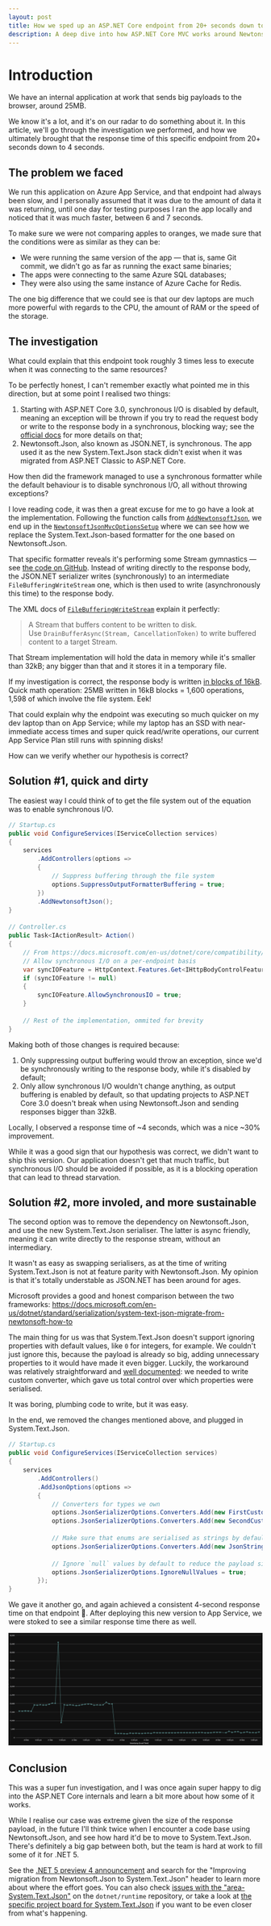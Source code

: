```yaml
---
layout: post
title: How we sped up an ASP.NET Core endpoint from 20+ seconds down to 4 seconds
description: A deep dive into how ASP.NET Core MVC works around Newtonsoft.Json being synchronous.
---
```


# Introduction

We have an internal application at work that sends big payloads to the browser, around 25MB.

We know it's a lot, and it's on our radar to do something about it.
In this article, we'll go through the investigation we performed, and how we ultimately brought that the response time of this specific endpoint from 20+ seconds down to 4 seconds.

## The problem we faced

We run this application on Azure App Service, and that endpoint had always been slow, and I personally assumed that it was due to the amount of data it was returning, until one day for testing purposes I ran the app locally and noticed that it was much faster, between 6 and 7 seconds.

To make sure we were not comparing apples to oranges, we made sure that the conditions were as similar as they can be:

- We were running the same version of the app &mdash; that is, same Git commit, we didn't go as far as running the exact same binaries;
- The apps were connecting to the same Azure SQL databases;
- They were also using the same instance of Azure Cache for Redis.

The one big difference that we could see is that our dev laptops are much more powerful with regards to the CPU, the amount of RAM or the speed of the storage.

## The investigation

What could explain that this endpoint took roughly 3 times less to execute when it was connecting to the same resources?

To be perfectly honest, I can't remember exactly what pointed me in this direction, but at some point I realised two things:

1. Starting with ASP.NET Core 3.0, synchronous I/O is disabled by default, meaning an exception will be thrown if you try to read the request body or write to the response body in a synchronous, blocking way; see the [official docs](https://docs.microsoft.com/en-us/dotnet/core/compatibility/aspnetcore#http-synchronous-io-disabled-in-all-servers) for more details on that;
1. Newtonsoft.Json, also known as JSON.NET, is synchronous. The app used it as the new System.Text.Json stack didn't exist when it was migrated from ASP.NET Classic to ASP.NET Core.

How then did the framework managed to use a synchronous formatter while the default behaviour is to disable synchronous I/O, all without throwing exceptions?

I love reading code, it was then a great excuse for me to go have a look at the implementation.
Following the function calls from [`AddNewtonsoftJson`](https://source.dot.net/#Microsoft.AspNetCore.Mvc.NewtonsoftJson/DependencyInjection/NewtonsoftJsonMvcBuilderExtensions.cs,abf21e3df206c817,references), we end up in the [`NewtonsoftJsonMvcOptionsSetup`](https://source.dot.net/#Microsoft.AspNetCore.Mvc.NewtonsoftJson/DependencyInjection/NewtonsoftJsonMvcOptionsSetup.cs,62) where we can see how we replace the System.Text.Json-based formatter for the one based on Newtonsoft.Json.

That specific formatter reveals it's performing some Stream gymnastics &mdash; see [the code on GitHub](https://github.com/dotnet/aspnetcore/blob/release/3.1/src/Mvc/Mvc.NewtonsoftJson/src/NewtonsoftJsonOutputFormatter.cs#L134-L165).
Instead of writing directly to the response body, the JSON.NET serializer writes (synchronously) to an intermediate `FileBufferingWriteStream` one, which is then used to write (asynchronously this time) to the response body.

The XML docs of [`FileBufferingWriteStream`](https://github.com/dotnet/aspnetcore/blob/a9449cd20c2150917355d8ba7a30fa19b47569f7/src/Http/WebUtilities/src/FileBufferingWriteStream.cs) explain it perfectly:

> A Stream that buffers content to be written to disk.  
> Use `DrainBufferAsync(Stream, CancellationToken)` to write buffered content to a target Stream.

That Stream implementation will hold the data in memory while it's smaller than 32kB; any bigger than that and it stores it in a temporary file.

If my investigation is correct, the response body is written [in blocks of 16kB](https://github.com/dotnet/aspnetcore/blob/a9449cd20c2150917355d8ba7a30fa19b47569f7/src/Mvc/Mvc.Core/src/Infrastructure/MemoryPoolHttpResponseStreamWriterFactory.cs#L28).
Quick math operation: 25MB written in 16kB blocks = 1,600 operations, 1,598 of which involve the file system. Eek!

That could explain why the endpoint was executing so much quicker on my dev laptop than on App Service; while my laptop has an SSD with near-immediate access times and super quick read/write operations, our current App Service Plan still runs with spinning disks!

How can we verify whether our hypothesis is correct?

## Solution #1, quick and dirty

The easiest way I could think of to get the file system out of the equation was to enable synchronous I/O.

```csharp
// Startup.cs
public void ConfigureServices(IServiceCollection services)
{
    services
        .AddControllers(options =>
        {
            // Suppress buffering through the file system
            options.SuppressOutputFormatterBuffering = true;
        })
        .AddNewtonsoftJson();
}

// Controller.cs
public Task<IActionResult> Action()
{
    // From https://docs.microsoft.com/en-us/dotnet/core/compatibility/aspnetcore#http-synchronous-io-disabled-in-all-servers
    // Allow synchronous I/O on a per-endpoint basis
    var syncIOFeature = HttpContext.Features.Get<IHttpBodyControlFeature>();
    if (syncIOFeature != null)
    {
        syncIOFeature.AllowSynchronousIO = true;
    }

    // Rest of the implementation, ommited for brevity
}
```

Making both of those changes is required because:

1. Only suppressing output buffering would throw an exception, since we'd be synchronously writing to the response body, while it's disabled by default;
1. Only allow synchronous I/O wouldn't change anything, as output buffering is enabled by default, so that updating projects to ASP.NET Core 3.0 doesn't break when using Newtonsoft.Json and sending responses bigger than 32kB.

Locally, I observed a response time of ~4 seconds, which was a nice ~30% improvement.

While it was a good sign that our hypothesis was correct, we didn't want to ship this version.
Our application doesn't get that much traffic, but synchronous I/O should be avoided if possible, as it is a blocking operation that can lead to thread starvation.

## Solution #2, more involed, and more sustainable

The second option was to remove the dependency on Newtonsoft.Json, and use the new System.Text.Json serialiser.
The latter is async friendly, meaning it can write directly to the response stream, without an intermediary.

It wasn't as easy as swapping serialisers, as at the time of writing System.Text.Json is not at feature parity with Newtonsoft.Json.
My opinion is that it's totally understable as JSON.NET has been around for ages.

Microsoft provides a good and honest comparison between the two frameworks: <https://docs.microsoft.com/en-us/dotnet/standard/serialization/system-text-json-migrate-from-newtonsoft-how-to>

The main thing for us was that System.Text.Json doesn't support ignoring properties with default values, like `0` for integers, for example.
We couldn't just ignore this, because the payload is already so big, adding unnecessary properties to it would have made it even bigger.
Luckily, the workaround was relatively straightforward and [well documented](https://docs.microsoft.com/en-us/dotnet/standard/serialization/system-text-json-migrate-from-newtonsoft-how-to#conditionally-ignore-a-property): we needed to write custom converter, which gave us total control over which properties were serialised.

It was boring, plumbing code to write, but it was easy.

In the end, we removed the changes mentioned above, and plugged in System.Text.Json.

```csharp
// Startup.cs
public void ConfigureServices(IServiceCollection services)
{
    services
        .AddControllers()
        .AddJsonOptions(options =>
        {
            // Converters for types we own
            options.JsonSerializerOptions.Converters.Add(new FirstCustomConverter());
            options.JsonSerializerOptions.Converters.Add(new SecondCustomConverter());

            // Make sure that enums are serialised as strings by default
            options.JsonSerializerOptions.Converters.Add(new JsonStringEnumConverter());

            // Ignore `null` values by default to reduce the payload size
            options.JsonSerializerOptions.IgnoreNullValues = true;
        });
}
```

We gave it another go, and again achieved a consistent 4-second response time on that endpoint 🎉.
After deploying this new version to App Service, we were stoked to see a similar response time there as well.

![App Insights timings](/public/images/posts/2020-06-06-how-we-sped-up-an-endpoint-from-20-seconds-down-to-4/app-insights-timings.png)

## Conclusion

This was a super fun investigation, and I was once again super happy to dig into the ASP.NET Core internals and learn a bit more about how some of it works.

While I realise our case was extreme given the size of the response payload, in the future I'll think twice when I encounter a code base using Newtonsoft.Json, and see how hard it'd be to move to System.Text.Json.
There's definitely a big gap between both, but the team is hard at work to fill some of it for .NET 5.

See the [.NET 5 preview 4 announcement](https://devblogs.microsoft.com/dotnet/announcing-net-5-preview-4-and-our-journey-to-one-net/) and search for the "Improving migration from Newtonsoft.Json to System.Text.Json" header to learn more about where the effort goes.
You can also check [issues with the "area-System.Text.Json"](https://github.com/dotnet/runtime/labels/area-System.Text.Json) on the `dotnet/runtime` repository, or take a look at [the specific project board for System.Text.Json](https://github.com/dotnet/runtime/projects/25) if you want to be even closer from what's happening.
